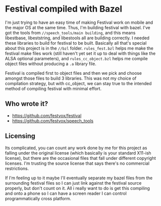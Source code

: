 # Festival compiled with Bazel

I'm just trying to have an easy time of making Festival work on mobile and the major OS at the same time. Thus, I'm building festival with bazel. I've got the tools from `//speech_tools/main building`, and this means libestbase, libeststring, and libestools all are building correctly. I needed these libraries to build for festival to be built. Basically all that's special about this project is in the `//bzl` folder. `rules_fest.bzl` helps me make the festival make files work (still haven't yet set it up to deal with things like the ALSA optional parameters), and `rules_cc_object.bzl` helps me compile object files without producing a `.a` library file. 

Festival is compiled first to object files and then we pick and choose amongst those files to build 3 libraries. This was not my choice of compilation strategy, but with cc_object, we can stay true to the intended method of compiling festival with minimal effort.

## Who wrote it?

- https://github.com/festvox/festival
- https://github.com/festvox/speech_tools

## Licensing

Its complicated, you can count any work done by me for this project as falling under the original license (which basically is your standard X11-ish license), but there are the occasional files that fall under different copyright licenses. I'm trusting the source license that says there's no commercial restrictions.

If I'm feeling up to it maybe I'll eventually separate my bazel files from the surrounding festival files so I can just link against the festival source properly, but don't count on it. All i really want to do is get this compiling and onto a phone so I can have a screen reader I can control programmatically cross platform.
